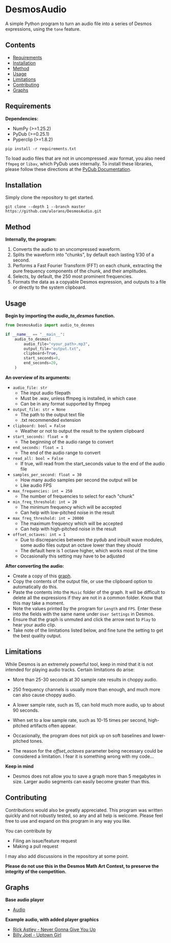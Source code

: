# DesmosAudio
 
A simple Python program to turn an audio file into a series of Desmos expressions, using the `tone` feature.

## Contents

- [Requirements](#requirements)
- [Installation](#installation)
- [Method](#method)
- [Usage](#usage)
- [Limitations](#limitations)
- [Contributing](#contributing)
- [Graphs](#graphs)

## Requirements

**Dependencies:**
- NumPy (>=1.25.2)
- PyDub (>=0.25.1)
- Pyperclip (>=1.8.2)

```shell
pip install -r requirements.txt
```

To load audio files that are not in uncompressed .wav format, you also need `ffmpeg` or `libav`, which PyDub uses internally.
To install these libraries, please follow these directions at the [PyDub Documentation](https://github.com/jiaaro/pydub?tab=readme-ov-file#getting-ffmpeg-set-up).

## Installation

Simply clone the repository to get started.

```shell
git clone --depth 1 --branch master https://github.com/alorans/DesmosAudio.git
````

## Method

**Internally, the program:**

1. Converts the audio to an uncompressed waveform.
2. Splits the waveform into "chunks", by default each lasting 1/30 of a second.
3. Performs a Fast Fourier Transform (FFT) on each chunk, extracting the pure frequency components of the chunk, and their amplitudes.
4. Selects, by default, the 250 most prominent frequencies.
5. Formats the data as a copyable Desmos expression, and outputs to a file or directly to the system clipboard.

## Usage

**Begin by importing the *audio_to_desmos* function.**

```python
from DesmosAudio import audio_to_desmos

if __name__ == "__main__":
    audio_to_desmos(
        audio_file="<your_path>.mp3",
        output_file="output.txt",
        clipboard=True,
        start_seconds=0,
        end_seconds=20,
    )
```

**An overview of its arguments:**

- `audio_file: str`
  - The input audio filepath
  - Must be .wav, unless ffmpeg is installed, in which case
  - Can be in any format supported by ffmpeg
- `output_file: str = None`
  - The path to the output text file
  - .txt recommended extension
- `clipboard: bool = False`
  - Weather or not to output the result to the system clipboard
- `start_seconds: float = 0`
  - The beginning of the audio range to convert
- `end_seconds: float = 1`
  - The end of the audio range to convert
- `read_all: bool = False`
  - If true, will read from the start_seconds value to the end of the audio file
- `samples_per_second: float = 30`
  - How many audio samples per second the output will be
  - Like audio FPS
- `max_frequencies: int = 250`
  - The number of frequencies to select for each "chunk"
- `min_freq_threshold: int = 20`
  - The minimum frequency which will be accepted
  - Can help with low-pitched noise in the result
- `max_freq_threshold: int = 20000`
  - The maximum frequency which will be accepted
  - Can help with high-pitched noise in the result
- `offset_octaves: int = 1`
  - Due to discrepancies between the pydub and inbuilt wave modules, some audio files output an octave lower than they should
  - The default here is 1 octave higher, which works most of the time
  - Occasionally this setting may have to be adjusted

**After converting the audio:**

- Create a copy of this [graph](https://www.desmos.com/calculator/qwm6rncmry).
- Copy the contents of the output file, or use the clipboard option to automatically do this.
- Paste the contents into the `Music` folder of the graph. It will be difficult to delete all the expressions if they are not in a common folder. Know that this may take a moment.
- Note the values printed by the program for `Length` and `FPS`. Enter these into the fields with the same name under `User Settings` in Desmos.
- Ensure that the graph is unmuted and click the arrow next to `Play` to hear your audio clip.
- Take note of the limitations listed below, and fine tune the setting to get the best quality output.

## Limitations

While Desmos is an extremely powerful tool, keep in mind that it is not intended for playing audio tracks. Certain limitations do arise:

- More than 25-30 seconds at 30 sample rate results in choppy audio.
- 250 frequency channels is usually more than enough, and much more can also cause choppy audio.
- A lower sample rate, such as 15, can hold much more audio, up to about 90 seconds.

- When set to a low sample rate, such as 10-15 times per second, high-pitched artifacts often appear.
- Occasionally, the program does not pick up on soft baselines and lower-pitched tones.

- The reason for the *offset_octaves* parameter being necessary could be considered a limitation. I fear it is something wrong with my code...

**Keep in mind**

- Desmos does not allow you to save a graph more than 5 megabytes in size. Larger audio segments can easily become greater than this.

## Contributing

Contributions would also be greatly appreciated. This program was written quickly and not robustly tested, so any and all help is welcome. Please feel free to use and expand on this program in any way you like.

You can contribute by
- Filing an issue/feature request
- Making a pull request

I may also add discussions in the repository at some point.

**Please do not use this in the Desmos Math Art Contest, to preserve the integrity of the competition.** 

## Graphs

**Base audio player**

- [Audio](https://www.desmos.com/calculator/ylxqx8fcek)

**Example audio, with added player graphics**

- [Rick Astley - Never Gonna Give You Up](https://www.desmos.com/calculator/atkwoczcor)
- [Billy Joel - Uptown Girl](https://www.desmos.com/calculator/tccpqy7uqu)
